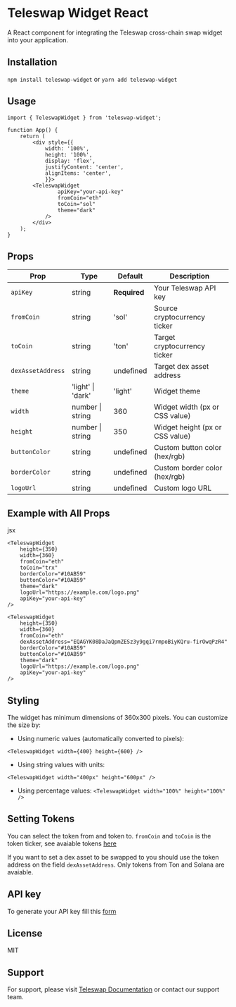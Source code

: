 # Teleswap Widget React

A React component for integrating the Teleswap cross-chain swap widget into your application.

## Installation

`npm install teleswap-widget` or `yarn add teleswap-widget`

## Usage

```
import { TeleswapWidget } from 'teleswap-widget';

function App() {
    return (
        <div style={{
            width: '100%',
            height: '100%',
            display: 'flex',
            justifyContent: 'center',
            alignItems: 'center',
            }}>
        <TeleswapWidget
                apiKey="your-api-key"
                fromCoin="eth"
                toCoin="sol"
                theme="dark"
            />
        </div>
    );
}
```

## Props

| Prop              | Type              | Default      | Description                     |
| ----------------- | ----------------- | ------------ | ------------------------------- |
| `apiKey`          | string            | **Required** | Your Teleswap API key           |
| `fromCoin`        | string            | 'sol'        | Source cryptocurrency ticker    |
| `toCoin`          | string            | 'ton'        | Target cryptocurrency ticker    |
| `dexAssetAddress` | string            | undefined    | Target dex asset address        |
| `theme`           | 'light' \| 'dark' | 'light'      | Widget theme                    |
| `width`           | number \| string  | 360          | Widget width (px or CSS value)  |
| `height`          | number \| string  | 350          | Widget height (px or CSS value) |
| `buttonColor`     | string            | undefined    | Custom button color (hex/rgb)   |
| `borderColor`     | string            | undefined    | Custom border color (hex/rgb)   |
| `logoUrl`         | string            | undefined    | Custom logo URL                 |

## Example with All Props

jsx

```
<TeleswapWidget
    height={350}
    width={360}
    fromCoin="eth"
    toCoin="trx"
    borderColor="#10AB59"
    buttonColor="#10AB59"
    theme="dark"
    logoUrl="https://example.com/logo.png"
    apiKey="your-api-key"
/>
```

```
<TeleswapWidget
    height={350}
    width={360}
    fromCoin="eth"
    dexAssetAddress="EQAGYK08DaJaQpmZESz3y9gqi7rmpoBiyKQru-firOwqPzR4"
    borderColor="#10AB59"
    buttonColor="#10AB59"
    theme="dark"
    logoUrl="https://example.com/logo.png"
    apiKey="your-api-key"
/>
```

## Styling

The widget has minimum dimensions of 360x300 pixels. You can customize the size by:

- Using numeric values (automatically converted to pixels):

`<TeleswapWidget width={400} height={600} />`

- Using string values with units:

`<TeleswapWidget width="400px" height="600px" />`

- Using percentage values:
  `<TeleswapWidget width="100%" height="100%" />`

## Setting Tokens

You can select the token from and token to.
`fromCoin` and `toCoin` is the token ticker, see avaiable tokens [here](https://teleswap.io/#/widget)

If you want to set a dex asset to be swapped to you should use the token address on the field `dexAssetAddress`. Only tokens from Ton and Solana are avaiable.

## API key

To generate your API key fill this [form](https://teleswap.io/#/widget)

## License

MIT

## Support

For support, please visit [Teleswap Documentation](https://docs.teleswap.io) or contact our support team.
